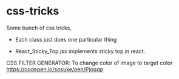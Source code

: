 # css-tricks

Some bunch of css tricks, 

- Each class just does one particular thing

- React_Sticky_Top.jsx implements sticky top in react. 

CSS FILTER GENERATOR: To change color of image to target color
https://codepen.io/sosuke/pen/Pjoqqp

